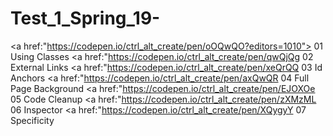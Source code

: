# Test_1_Spring_19-

<a href:"https://codepen.io/ctrl_alt_create/pen/oOQwQO?editors=1010"> 01 Using Classes </a>
<a href:"https://codepen.io/ctrl_alt_create/pen/qwQjQg 02 External Links</a>
<a href:"https://codepen.io/ctrl_alt_create/pen/xeQrQQ 03 Id Anchors</a>
<a href:"https://codepen.io/ctrl_alt_create/pen/axQwQR 04 Full Page Background</a>
<a href:"https://codepen.io/ctrl_alt_create/pen/EJOXOe 05 Code Cleanup</a>
<a href:"https://codepen.io/ctrl_alt_create/pen/zXMzML 06 Inspector</a>
<a href:"https://codepen.io/ctrl_alt_create/pen/XQygyY 07 Specificity</a>
